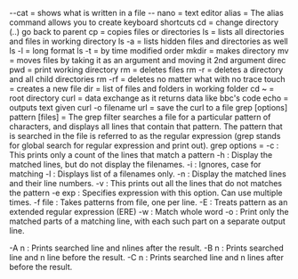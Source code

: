 --cat = shows what is written in a file
-- nano = text editor
alias = The alias command allows you to create keyboard shortcuts
cd = change directory (..) go back to parent
cp = copies files or directories
ls = lists all directories and files in working directory
ls -a = lists hidden files and directories as well
ls -l = long format
ls -t = by time modified order
mkdir = makes directory
mv = moves files by taking it as an argument and moving it 2nd argument direc
pwd = print working directory
rm = deletes files
rm -r = deletes a directory and all child directories
rm -rf = deletes no matter what with no trace
touch = creates a new file
dir = list of files and folders in working folder
cd ~ = root directory
curl = data exchange as it returns data like bbc's code
echo = outputs text given 
curl -o filename url = save the curl to a file
grep [options] pattern [files] = The grep filter searches a file for a particular pattern of characters, and displays all lines that contain that pattern. The pattern that is searched in the file is referred to as the regular expression (grep stands for global search for regular expression and print out). 
grep options = -c : This prints only a count of the lines that match a pattern
-h : Display the matched lines, but do not display the filenames.
-i : Ignores, case for matching
-l : Displays list of a filenames only.
-n : Display the matched lines and their line numbers.
-v : This prints out all the lines that do not matches the pattern
-e exp : Specifies expression with this option. Can use multiple times.
-f file : Takes patterns from file, one per line.
-E : Treats pattern as an extended regular expression (ERE)
-w : Match whole word
-o : Print only the matched parts of a matching line,
 with each such part on a separate output line.

-A n : Prints searched line and nlines after the result.
-B n : Prints searched line and n line before the result.
-C n : Prints searched line and n lines after before the result.
